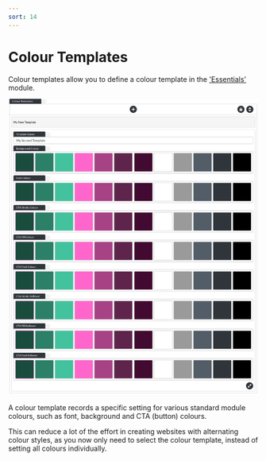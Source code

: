 ```yaml
---
sort: 14
---
```


# Colour Templates

Colour templates allow you to define a colour template in the ['Essentials'](https://pinkpigeondocs.github.io/Pink-Pigeon-Documentation/5_Pages/2_essentials.html#colour-templates) module.

![Image of the colour templates functionality](https://raw.githubusercontent.com/pinkpigeondocs/Pink-Pigeon-Documentation/master/docs/4_General_Components/images/colour_templates.png)

A colour template records a specific setting for various standard module colours, such as font, background and CTA (button) colours.

This can reduce a lot of the effort in creating websites with alternating colour styles, as you now only need to select the colour template, instead of setting all colours individually.
